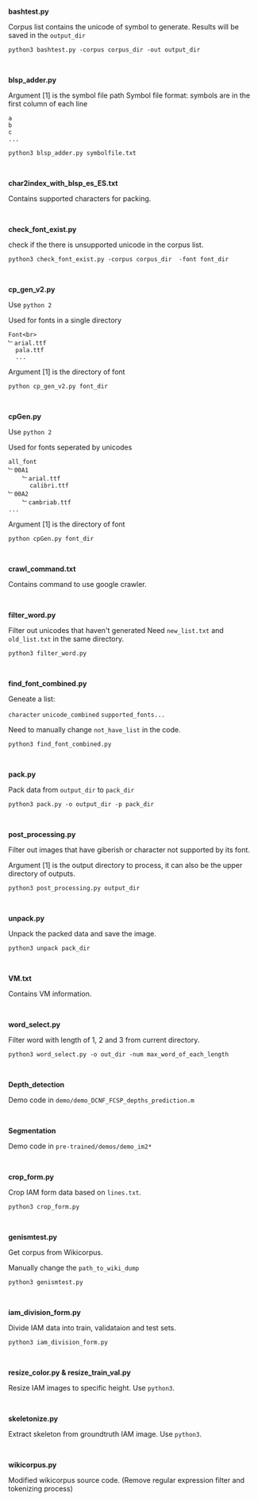 **bashtest.py**

Corpus list contains the unicode of symbol to generate.
Results will be saved in the `output_dir`
 ```
 python3 bashtest.py -corpus corpus_dir -out output_dir
 ```
<br>


**blsp_adder.py**

Argument [1] is the symbol file path
Symbol file format: symbols are in the first column of each line
```
a
b
c
...
```
 ```
 python3 blsp_adder.py symbolfile.txt
 ```
<br>


**char2index_with_blsp_es_ES.txt**

Contains supported characters for packing.

<br>


**check_font_exist.py**

check if the there is unsupported unicode in the corpus list.
 ```
 python3 check_font_exist.py -corpus corpus_dir  -font font_dir
 ```
<br>

**cp_gen_v2.py**


Use `python 2`


Used for fonts in a single directory
```
Font<br>
﹂arial.ttf
  pala.ttf
  ...
```
Argument [1] is the directory of font
 ```
 python cp_gen_v2.py font_dir
```
<br>

**cpGen.py**


Use `python 2`


Used for fonts seperated by unicodes
```
all_font
﹂00A1
	﹂arial.ttf
	  calibri.ttf
﹂00A2
	﹂cambriab.ttf
...
```
Argument [1] is the directory of font
```
python cpGen.py font_dir
```
<br>

**crawl_command.txt**

Contains command to use google crawler.

<br>


**filter_word.py**

Filter out unicodes that haven't generated
Need `new_list.txt` and `old_list.txt` in the same directory.
```
python3 filter_word.py
```
<br>


**find_font_combined.py**

Geneate a list:

`character` `unicode_combined` `supported_fonts...`

Need to manually change `not_have_list` in the code.
```
python3 find_font_combined.py
```
<br>


**pack.py**

Pack data from `output_dir` to `pack_dir`
```
python3 pack.py -o output_dir -p pack_dir
```
<br>


**post_processing.py**

Filter out images that have giberish or character
not supported by its font.

Argument [1] is the output directory to process, 
it can also be the upper directory of outputs.
```
python3 post_processing.py output_dir
```
<br>


**unpack.py**

Unpack the packed data and save the image.
```
python3 unpack pack_dir
```
<br>


**VM.txt**

Contains VM information.

<br>


**word_select.py**

Filter word with length of 1, 2 and 3 from current directory.
```
python3 word_select.py -o out_dir -num max_word_of_each_length
```
<br>


**Depth_detection**

Demo code in `demo/demo_DCNF_FCSP_depths_prediction.m`

<br>


**Segmentation**

Demo code in `pre-trained/demos/demo_im2*`

<br>


**crop_form.py**

Crop IAM form data based on `lines.txt`.
```
python3 crop_form.py
```
<br>


**genismtest.py**

Get corpus from Wikicorpus.

Manually change the `path_to_wiki_dump`
```
python3 genismtest.py
```
<br>


**iam_division_form.py**

Divide IAM data into train, validataion and test sets.

```
python3 iam_division_form.py
```
<br>


**resize_color.py & resize_train_val.py**

Resize IAM images to specific height. Use `python3`.

<br>


**skeletonize.py**

Extract skeleton from groundtruth IAM image. Use `python3`.

<br>


**wikicorpus.py**

Modified wikicorpus source code. (Remove regular expression filter and tokenizing process)


